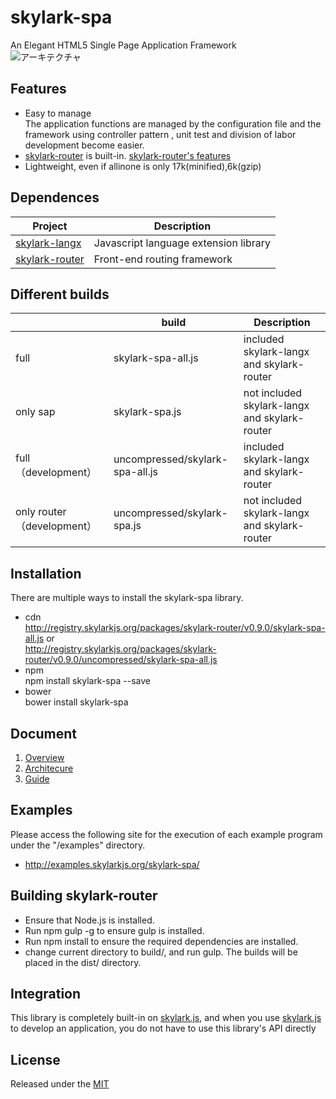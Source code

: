 # skylark-spa
An Elegant HTML5 Single Page Application Framework  
![アーキテクチャ](https://github.com/skylarkjs/skylark-spa/blob/master/docs/architecure.jpg "アーキテクチャ")

## Features

- Easy to manage  
The application functions are managed by the configuration file and the framework using controller pattern , unit test and division of labor development become easier.
- [skylark-router](https://github.com/skylarkjs/skylark-router) is built-in. [skylark-router's features](https://github.com/skylarkjs/skylark-router/blob/master/README.md#features)
- Lightweight, even if allinone is only 17k(minified),6k(gzip)

## Dependences
| Project | Description |
|---------|-------------|
| [skylark-langx](https://github.com/skylarkjs/skylark-langx)  | Javascript language extension library |
| [skylark-router](https://github.com/skylarkjs/skylark-router)   | Front-end routing framework |

##  Different builds
|  | build | Description |
|---------|--------|-------------|
| full | skylark-spa-all.js | included skylark-langx and skylark-router |
| only sap | skylark-spa.js | not included skylark-langx and skylark-router|
| full （development） | uncompressed/skylark-spa-all.js | included skylark-langx and skylark-router  |
| only router （development）| uncompressed/skylark-spa.js | not included skylark-langx and skylark-router|


## Installation
There are multiple ways to install the skylark-spa library. 
- cdn  
http://registry.skylarkjs.org/packages/skylark-router/v0.9.0/skylark-spa-all.js    or  
http://registry.skylarkjs.org/packages/skylark-router/v0.9.0/uncompressed/skylark-spa-all.js 
- npm  
npm install skylark-spa --save
- bower  
bower install skylark-spa

## Document

1. [Overview](https://github.com/skylarkjs/skylark-spa/blob/master/docs/Overview.md)
1. [Architecure](https://github.com/skylarkjs/skylark-spa/blob/master/docs/Architecure.md)
1. [Guide](https://github.com/skylarkjs/skylark-spa/blob/master/docs/Guide.md)

## Examples
Please access the following site for the execution of each example program under the "/examples" directory.

- http://examples.skylarkjs.org/skylark-spa/


## Building skylark-router

- Ensure that Node.js is installed.
- Run npm gulp -g to ensure gulp is installed.
- Run npm install to ensure the required dependencies are installed.
- change current directory to build/, and run gulp. The builds will be placed in the dist/ directory.

## Integration
This library is completely built-in on [skylark.js](https://github.com/skylarkjs/skylark), and when you use  [skylark.js](https://github.com/skylarkjs/skylark) to develop an application, you do not have to use this library's API directly

## License

Released under the [MIT](http://opensource.org/licenses/MIT)
